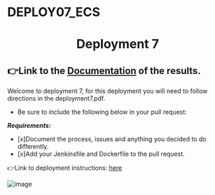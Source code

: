 # DEPLOY07_ECS
<h1 align=center>Deployment 7</h1>

## 👉Link to the [Documentation](https://github.com/ibrahima1289/deploy7) of the results.

Welcome to deployment 7, for this deployment you will need to follow directions in the deployment7.pdf.   

- Be sure to include the following below in your pull request: 

***Requirements:*** 
- [x]Document the process, issues and anything you decided to do differently.
- [x]Add your Jenkinsfile and Dockerfile to the pull request.

👉Link to deployment instructions: [here](https://github.com/ibrahima1289/DEPLOY07_ECS/blob/main/Deployment%237%20(1).pdf)  

![image](https://devops4solutions.com/wp-content/uploads/2020/09/Dockerpublish.png)
